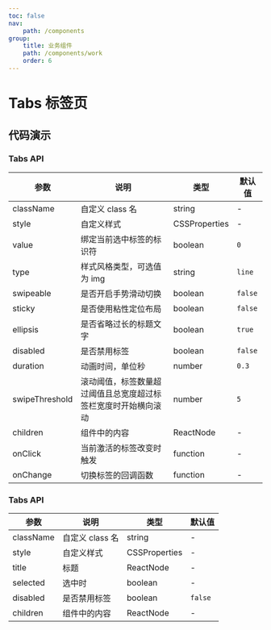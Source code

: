 ```yaml
---
toc: false
nav:
    path: /components
group:
    title: 业务组件
    path: /components/work
    order: 6
---
```


# Tabs 标签页

## 代码演示

<code src="./demo/index.tsx"></code>

### Tabs API

| 参数           | 说明                                                           | 类型          | 默认值  |
| -------------- | -------------------------------------------------------------- | ------------- | ------- |
| className      | 自定义 class 名                                                | string        | -       |
| style          | 自定义样式                                                     | CSSProperties | -       |
| value          | 绑定当前选中标签的标识符                                       | boolean       | `0`     |
| type           | 样式风格类型，可选值为 img                                     | string        | `line`  |
| swipeable      | 是否开启手势滑动切换                                           | boolean       | `false` |
| sticky         | 是否使用粘性定位布局                                           | boolean       | `false` |
| ellipsis       | 是否省略过长的标题文字                                         | boolean       | `true`  |
| disabled       | 是否禁用标签                                                   | boolean       | `false` |
| duration       | 动画时间，单位秒                                               | number        | `0.3`   |
| swipeThreshold | 滚动阈值，标签数量超过阈值且总宽度超过标签栏宽度时开始横向滚动 | number        | `5`     |
| children       | 组件中的内容                                                   | ReactNode     | -       |
| onClick        | 当前激活的标签改变时触发                                       | function      | -       |
| onChange       | 切换标签的回调函数                                             | function      | -       |

### Tabs API

| 参数      | 说明            | 类型          | 默认值  |
| --------- | --------------- | ------------- | ------- |
| className | 自定义 class 名 | string        | -       |
| style     | 自定义样式      | CSSProperties | -       |
| title     | 标题            | ReactNode     | -       |
| selected  | 选中时          | boolean       | -       |
| disabled  | 是否禁用标签    | boolean       | `false` |
| children  | 组件中的内容    | ReactNode     | -       |
